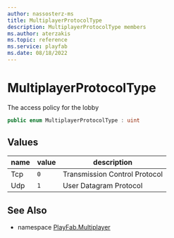 ```yaml
---
author: nassosterz-ms
title: MultiplayerProtocolType
description: MultiplayerProtocolType members
ms.author: aterzakis
ms.topic: reference
ms.service: playfab
ms.date: 08/18/2022
---
```


# MultiplayerProtocolType

The access policy for the lobby

```csharp
public enum MultiplayerProtocolType : uint
```

## Values

| name | value | description |
| --- | --- | --- |
| Tcp | `0` | Transmission Control Protocol |
| Udp | `1` | User Datagram Protocol |

## See Also

* namespace [PlayFab.Multiplayer](../PlayFabMultiplayerSDK.md)

